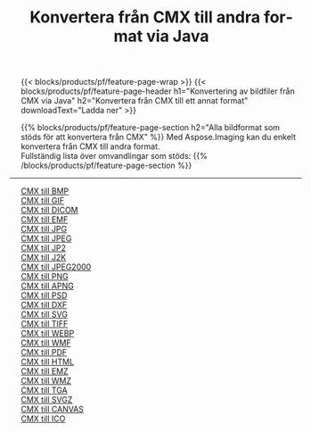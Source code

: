 ﻿---
title: Konvertera från CMX till andra format via Java 
weight: 3920
url: /sv/java/conversion/from/cmx 
lang: sv
langdirlevel: 2
locales: zh-hans,ja,it,ru,de,es,fr,nl,id,lt,pl,pt,vi,tr,ko,zh-hant,ar,hi,th,sv,cs,uk,he
description: Med Aspose.Imaging kan du enkelt konvertera från CMX till ett annat format
---

{{< blocks/products/pf/feature-page-wrap >}}
{{< blocks/products/pf/feature-page-header h1="Konvertering av bildfiler från CMX via Java" h2="Konvertera från CMX till ett annat format" downloadText="Ladda ner" >}}


{{% blocks/products/pf/feature-page-section  h2="Alla bildformat som stöds för att konvertera från CMX" %}}
Med Aspose.Imaging kan du enkelt konvertera från CMX till andra format.
<br/>
Fullständig lista över omvandlingar som stöds:
{{% /blocks/products/pf/feature-page-section %}}
<div class="container-fluid productfamilypage bg-gray">
    <div class="convertypes bg-gray agp-content section">
        <div class="container">
		<hr style="margin-left:-20px;"/>
		<div class="row other-converters">
		    <div class='col-md-2 other-converter remove-lp remove-rp'><a href="/imaging/sv/java/conversion/cmx-to-bmp" >CMX till BMP</a></div><div class='col-md-2 other-converter remove-lp remove-rp'><a href="/imaging/sv/java/conversion/cmx-to-gif" >CMX till GIF</a></div><div class='col-md-2 other-converter remove-lp remove-rp'><a href="/imaging/sv/java/conversion/cmx-to-dicom" >CMX till DICOM</a></div><div class='col-md-2 other-converter remove-lp remove-rp'><a href="/imaging/sv/java/conversion/cmx-to-emf" >CMX till EMF</a></div><div class='col-md-2 other-converter remove-lp remove-rp'><a href="/imaging/sv/java/conversion/cmx-to-jpg" >CMX till JPG</a></div><div class='col-md-2 other-converter remove-lp remove-rp'><a href="/imaging/sv/java/conversion/cmx-to-jpeg" >CMX till JPEG</a></div><div class='col-md-2 other-converter remove-lp remove-rp'><a href="/imaging/sv/java/conversion/cmx-to-jp2" >CMX till JP2</a></div><div class='col-md-2 other-converter remove-lp remove-rp'><a href="/imaging/sv/java/conversion/cmx-to-j2k" >CMX till J2K</a></div><div class='col-md-2 other-converter remove-lp remove-rp'><a href="/imaging/sv/java/conversion/cmx-to-jpeg2000" >CMX till JPEG2000</a></div><div class='col-md-2 other-converter remove-lp remove-rp'><a href="/imaging/sv/java/conversion/cmx-to-png" >CMX till PNG</a></div><div class='col-md-2 other-converter remove-lp remove-rp'><a href="/imaging/sv/java/conversion/cmx-to-apng" >CMX till APNG</a></div><div class='col-md-2 other-converter remove-lp remove-rp'><a href="/imaging/sv/java/conversion/cmx-to-psd" >CMX till PSD</a></div><div class='col-md-2 other-converter remove-lp remove-rp'><a href="/imaging/sv/java/conversion/cmx-to-dxf" >CMX till DXF</a></div><div class='col-md-2 other-converter remove-lp remove-rp'><a href="/imaging/sv/java/conversion/cmx-to-svg" >CMX till SVG</a></div><div class='col-md-2 other-converter remove-lp remove-rp'><a href="/imaging/sv/java/conversion/cmx-to-tiff" >CMX till TIFF</a></div><div class='col-md-2 other-converter remove-lp remove-rp'><a href="/imaging/sv/java/conversion/cmx-to-webp" >CMX till WEBP</a></div><div class='col-md-2 other-converter remove-lp remove-rp'><a href="/imaging/sv/java/conversion/cmx-to-wmf" >CMX till WMF</a></div><div class='col-md-2 other-converter remove-lp remove-rp'><a href="/imaging/sv/java/conversion/cmx-to-pdf" >CMX till PDF</a></div><div class='col-md-2 other-converter remove-lp remove-rp'><a href="/imaging/sv/java/conversion/cmx-to-html" >CMX till HTML</a></div><div class='col-md-2 other-converter remove-lp remove-rp'><a href="/imaging/sv/java/conversion/cmx-to-emz" >CMX till EMZ</a></div><div class='col-md-2 other-converter remove-lp remove-rp'><a href="/imaging/sv/java/conversion/cmx-to-wmz" >CMX till WMZ</a></div><div class='col-md-2 other-converter remove-lp remove-rp'><a href="/imaging/sv/java/conversion/cmx-to-tga" >CMX till TGA</a></div><div class='col-md-2 other-converter remove-lp remove-rp'><a href="/imaging/sv/java/conversion/cmx-to-svgz" >CMX till SVGZ</a></div><div class='col-md-2 other-converter remove-lp remove-rp'><a href="/imaging/sv/java/conversion/cmx-to-canvas" >CMX till CANVAS</a></div><div class='col-md-2 other-converter remove-lp remove-rp'><a href="/imaging/sv/java/conversion/cmx-to-ico" >CMX till ICO</a></div>
                </div>
        </div>
    </div>
</div>
<br/>

